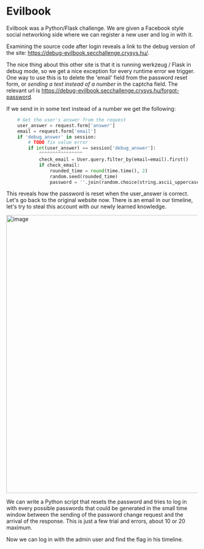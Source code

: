 # Evilbook

Evilbook was a Python/Flask challenge. We are given a Facebook style social networking side 
where we can register a new user and log in with it.   

Examining the source code after login reveals a link to the debug version of the site:
https://debug-evilbook.secchallenge.crysys.hu/.

The nice thing about this other site is that it is running werkzeug / 
Flask in debug mode, so we get a nice exception for every runtime error we trigger. 
One way to use this is to delete the 'email' field from the password reset form,
or *sending a text instead of a number* in the captcha field. The relevant url is 
https://debug-evilbook.secchallenge.crysys.hu/forgot-password.

If we send in in some text instead of a number we get the following:

```python
    # Get the user's answer from the request
    user_answer = request.form['answer']
    email = request.form['email']
    if 'debug_answer' in session:
        # TODO fix value error
        if int(user_answer) == session['debug_answer']:
            ^^^^^^^^^^^^^^^^
            check_email = User.query.filter_by(email=email).first()
            if check_email:
                rounded_time = round(time.time(), 2)
                random.seed(rounded_time)
                password = ''.join(random.choice(string.ascii_uppercase + string.ascii_lowercase + string.digits + string.punctuation) for _ in range(12))
```

This reveals how the password is reset when the user_answer is correct. Let's go back to the original website now. There is 
an email in our timeline, let's try to steal this account with our newly learned knowledge. 

<img width="731" alt="image" src="https://user-images.githubusercontent.com/6275775/231820579-4e9f3346-1e6f-485f-8bef-4090f0a2c531.png">

We can write a Python script that resets the password and tries to log in with every possible passwords 
that could be generated in the small time window between the sending of the password change request and 
the arrival of the response. This is just a few trial and errors, about 10 or 20 maximum.

Now we can log in with the admin user and find the flag in his timeline.
